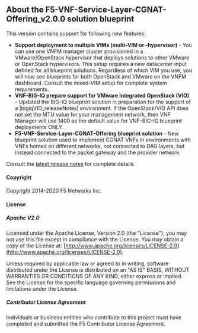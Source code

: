## About the F5-VNF-Service-Layer-CGNAT-Offering_v2.0.0 solution blueprint

This version contains support for following new features:

* **Support deployment to multiple VIMs (multi-VIM or -hypervisor)** - You can use one VNFM manager cluster provisioned in a VMware/OpenStack hypervisor that deploys solutions to other VMware or OpenStack hypervisors. This setup requires a new datacenter input defined for all blueprint solutions. Regardless of which VIM you use, you will now see blueprints for both OpenStack and VMware on the VNFM dashboard. Consult the mixed-VIM setup for complete system requirements. 
* **VNF-BIG-IQ prepare support for VMware Integrated OpenStack (VIO)** - Updated the BIG-IQ blueprint solution in preparation for the support of a |bigiqVIO_releaseNotes| environment. If the OpenStack/VIO API does not set the MTU value for your management network, then VNF Manager will use 1400 as the default value for VNF-BIG-IQ blueprint deployments ONLY.
* **F5-VNF-Service-Layer-CGNAT-Offering blueprint solution** - New blueprint solution used to implement CGNAT VNFs in environments with VNFs homed on different networks, not connected to DAG layers, but instead connected to the packet gateway and the provider network.



Consult the [latest release notes](https://clouddocs.f5.com/cloud/nfv/latest/release-notes-1.html) for complete details.

#### Copyright
Copyright 2014-2020 F5 Networks Inc.

#### License

##### Apache V2.0 
Licensed under the Apache License, Version 2.0 (the "License"); you may not use this file except in compliance with the License. You may obtain a copy of the License at: [http://www.apache.org/licenses/LICENSE-2.0](http://www.apache.org/licenses/LICENSE-2.0).

Unless required by applicable law or agreed to in writing, software distributed under the License is distributed on an "AS IS" BASIS, WITHOUT WARRANTIES OR CONDITIONS OF ANY KIND, either express or implied. See the License for the specific language governing permissions and limitations under the License.

##### Contributor License Agreement
Individuals or business entities who contribute to this project must have completed and submitted the F5 Contributor License Agreement.
